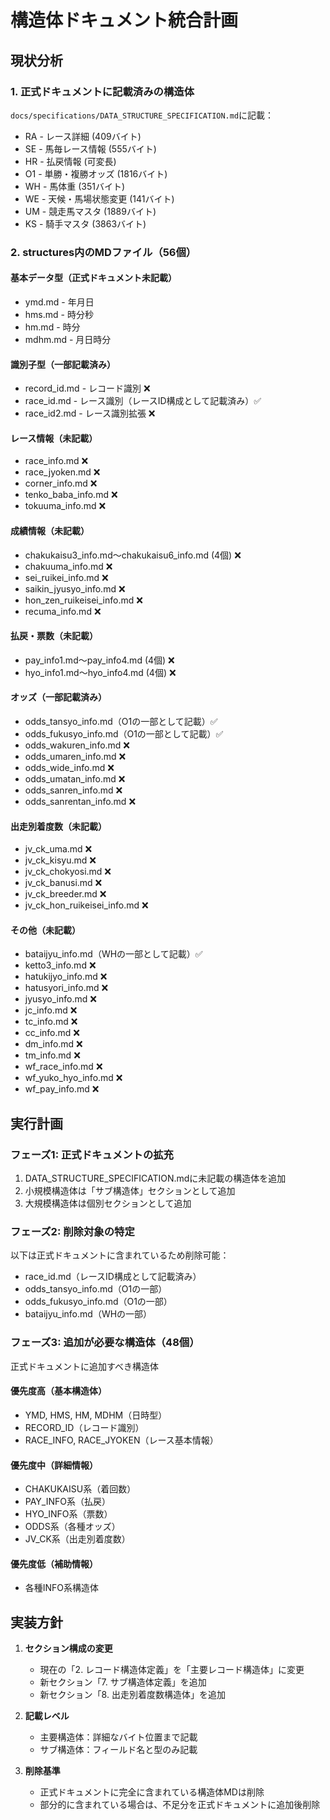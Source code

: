 # 構造体ドキュメント統合計画

## 現状分析

### 1. 正式ドキュメントに記載済みの構造体
`docs/specifications/DATA_STRUCTURE_SPECIFICATION.md`に記載：

- RA - レース詳細 (409バイト)
- SE - 馬毎レース情報 (555バイト)
- HR - 払戻情報 (可変長)
- O1 - 単勝・複勝オッズ (1816バイト)
- WH - 馬体重 (351バイト)
- WE - 天候・馬場状態変更 (141バイト)
- UM - 競走馬マスタ (1889バイト)
- KS - 騎手マスタ (3863バイト)

### 2. structures内のMDファイル（56個）

#### 基本データ型（正式ドキュメント未記載）
- ymd.md - 年月日
- hms.md - 時分秒
- hm.md - 時分
- mdhm.md - 月日時分

#### 識別子型（一部記載済み）
- record_id.md - レコード識別 ❌
- race_id.md - レース識別（レースID構成として記載済み）✅
- race_id2.md - レース識別拡張 ❌

#### レース情報（未記載）
- race_info.md ❌
- race_jyoken.md ❌
- corner_info.md ❌
- tenko_baba_info.md ❌
- tokuuma_info.md ❌

#### 成績情報（未記載）
- chakukaisu3_info.md～chakukaisu6_info.md (4個) ❌
- chakuuma_info.md ❌
- sei_ruikei_info.md ❌
- saikin_jyusyo_info.md ❌
- hon_zen_ruikeisei_info.md ❌
- recuma_info.md ❌

#### 払戻・票数（未記載）
- pay_info1.md～pay_info4.md (4個) ❌
- hyo_info1.md～hyo_info4.md (4個) ❌

#### オッズ（一部記載済み）
- odds_tansyo_info.md（O1の一部として記載）✅
- odds_fukusyo_info.md（O1の一部として記載）✅
- odds_wakuren_info.md ❌
- odds_umaren_info.md ❌
- odds_wide_info.md ❌
- odds_umatan_info.md ❌
- odds_sanren_info.md ❌
- odds_sanrentan_info.md ❌

#### 出走別着度数（未記載）
- jv_ck_uma.md ❌
- jv_ck_kisyu.md ❌
- jv_ck_chokyosi.md ❌
- jv_ck_banusi.md ❌
- jv_ck_breeder.md ❌
- jv_ck_hon_ruikeisei_info.md ❌

#### その他（未記載）
- bataijyu_info.md（WHの一部として記載）✅
- ketto3_info.md ❌
- hatukijyo_info.md ❌
- hatusyori_info.md ❌
- jyusyo_info.md ❌
- jc_info.md ❌
- tc_info.md ❌
- cc_info.md ❌
- dm_info.md ❌
- tm_info.md ❌
- wf_race_info.md ❌
- wf_yuko_hyo_info.md ❌
- wf_pay_info.md ❌

## 実行計画

### フェーズ1: 正式ドキュメントの拡充
1. DATA_STRUCTURE_SPECIFICATION.mdに未記載の構造体を追加
2. 小規模構造体は「サブ構造体」セクションとして追加
3. 大規模構造体は個別セクションとして追加

### フェーズ2: 削除対象の特定
以下は正式ドキュメントに含まれているため削除可能：
- race_id.md（レースID構成として記載済み）
- odds_tansyo_info.md（O1の一部）
- odds_fukusyo_info.md（O1の一部）
- bataijyu_info.md（WHの一部）

### フェーズ3: 追加が必要な構造体（48個）
正式ドキュメントに追加すべき構造体

#### 優先度高（基本構造体）
- YMD, HMS, HM, MDHM（日時型）
- RECORD_ID（レコード識別）
- RACE_INFO, RACE_JYOKEN（レース基本情報）

#### 優先度中（詳細情報）
- CHAKUKAISU系（着回数）
- PAY_INFO系（払戻）
- HYO_INFO系（票数）
- ODDS系（各種オッズ）
- JV_CK系（出走別着度数）

#### 優先度低（補助情報）
- 各種INFO系構造体

## 実装方針

1. **セクション構成の変更**
   - 現在の「2. レコード構造体定義」を「主要レコード構造体」に変更
   - 新セクション「7. サブ構造体定義」を追加
   - 新セクション「8. 出走別着度数構造体」を追加

2. **記載レベル**
   - 主要構造体：詳細なバイト位置まで記載
   - サブ構造体：フィールド名と型のみ記載

3. **削除基準**
   - 正式ドキュメントに完全に含まれている構造体MDは削除
   - 部分的に含まれている場合は、不足分を正式ドキュメントに追加後削除